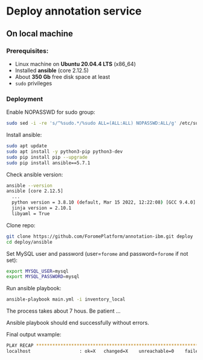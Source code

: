 # Deploy annotation service
## On local machine

### Prerequisites:
- Linux machine on **Ubuntu 20.04.4 LTS** (x86_64)
- Installed **ansible** (core 2.12.5)
- About **350 Gb** free disk space at least
- `sudo` privileges


### Deployment

Enable NOPASSWD for sudo group:
```bash
sudo sed -i -re 's/^%sudo.*/%sudo ALL=(ALL:ALL) NOPASSWD:ALL/g' /etc/sudoers
```

Install ansible:
```bash
sudo apt update
sudo apt install -y python3-pip python3-dev
sudo pip install pip --upgrade
sudo pip install ansible==5.7.1
```

Check ansible version:
```bash
ansible --version
ansible [core 2.12.5]
  ...
  python version = 3.8.10 (default, Mar 15 2022, 12:22:08) [GCC 9.4.0]
  jinja version = 2.10.1
  libyaml = True
```

Clone repo:
```bash
git clone https://github.com/ForomePlatform/annotation-ibm.git deploy
cd deploy/ansible
```

Set MySQL user and password (user=`forome` and password=`forome` if not set):
```bash
export MYSQL_USER=mysql
export MYSQL_PASSWORD=mysql
```

Run ansible playbook:
```bash
ansible-playbook main.yml -i inventory_local
```

The process takes about 7 hous. Be patient ...

Ansible playbook should end successfully without errors.

Final output wxample:
```bash
PLAY RECAP *****************************************************************************************************
localhost                  : ok=X   changed=X    unreachable=0    failed=0    skipped=X   rescued=0    ignored=1
```